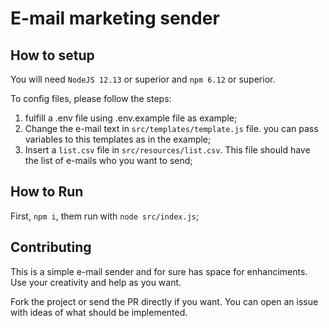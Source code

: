 # E-mail marketing sender

## How to setup
You will need `NodeJS 12.13` or superior and `npm 6.12` or superior.

To config files, please follow the steps:

1. fulfill a .env file using .env.example file as example;
2. Change the e-mail text in `src/templates/template.js` file. you can pass variables to this templates as in the example;
3. Insert a `list.csv` file in `src/resources/list.csv`. This file should have the list of e-mails who you want to send;

## How to Run

First, `npm i`, them run with `node src/index.js`;

## Contributing

This is a simple e-mail sender and for sure has space for enhanciments. Use your creativity and help as you want.

Fork the project or send the PR directly if you want. You can open an issue with ideas of what should be implemented.
